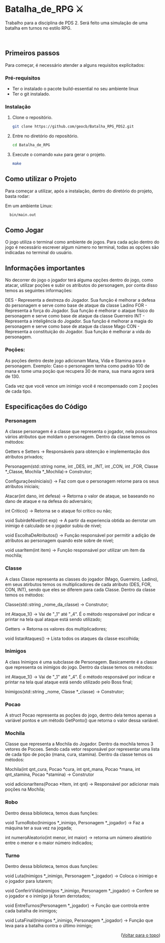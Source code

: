 <div id="top"></div>

# Batalha_de_RPG ⚔️
Trabalho para a disciplina de PDS 2. Será feito uma simulação de uma batalha em turnos no estilo RPG.

<br/>

## Primeiros passos

Para começar, é necessário atender a alguns requisitos explicitados:

### Pré-requisitos

* Ter o instalado o pacote build-essential no seu ambiente linux
* Ter o git instalado.

### Instalação

1. Clone o repositório.
   ```sh
   git clone https://github.com/geocb/Batalha_RPG_PDS2.git
   ```
2. Entre no diretório do repositório.
    ```sh
    cd Batalha_de_RPG
    ```
3. Execute o comando `make` para gerar o projeto.
    ```sh
    make
    ```

## Como utilizar o Projeto

Para começar a utilizar, após a instalação, dentro do diretório do projeto, basta rodar:

Em um ambiente Linux:
```sh
  bin/main.out
```

## Como Jogar

O jogo utiliza o terminal como ambiente de jogos. Para cada ação dentro do jogo é necessário escrever algum número no terminal, todas as opções são indicadas no terminal do usuário.

## Informações importantes

No decorrer do jogo o jogador terá alguma opções dentro do jogo, como atacar, utilizar poções e subir os atributos do personagem, por conta disso temos as seguintes informações:

DES - Representa a destreza do Jogador. Sua função é melhorar a defesa do personagem e serve como base de ataque da classe Ladino
FOR - Representa a força do Jogador. Sua função é melhorar o ataque físico do personagem e serve como base de ataque da classe Guerreiro
INT - Representa a inteligência do Jogador. Sua função é melhorar a magia do personagem e serve como base de ataque da classe Mago
CON - Representa a constituição do Jogador. Sua função é melhorar a vida do personagem.

### Poções:

As poções dentro deste jogo adicionam Mana, Vida e Stamina para o personagem. Exemplo: Caso o personagem tenha como padrão 100 de mana e tome uma poção que recupera 30 de mana, sua mana agora será de 130.

Cada vez que você vence um inimigo você é recompensado com 2 poções de cada tipo.

## Especificações do Código

### Personagem

A classe personagem é a classe que representa o jogador, nela possuímos vários atributos que moldam o personagem. Dentro da classe temos os métodos:

Getters e Setters -> Responsáveis para obtenção e implementação dos atributos privados;

Personagem(std::string nome, int _DES, int _INT, int _CON, int _FOR, Classe *_Classe, Mochila *_Mochila)-> Construtor;

ConfiguraçõesIniciais() -> Faz com que o personagem retorne para os seus atributos iniciais;

Atacar(int dano, int defesa) -> Retorna o valor de ataque, se baseando no dano de ataque e na defesa do adversário;

int Critico() -> Retorna se o ataque foi crítico ou não;

void SubirdeNivel(int exp) -> A partir da experiencia obtida ao derrotar um inimigo é calculado se o jogador subiu de nivel;

void EscolhaDeAtributos() -> Função responsável por permitir a adição de atributos ao personagem quando este sobre de nível;

void usarItem(int item) -> Função responsável por utilizar um item da mochila;

### Classe

A class Classe representa as classes do jogador (Mago, Guerreiro, Ladino), em seus atirbutos temos os multiplicadores de cada atributo (DES, FOR, CON, INT), sendo que eles se diferem para cada Classe. Dentro da classe temos os métodos:


Classe(std::string _nome_da_classe) -> Construtor;

int Ataque_1() -> Vai de "_1" até "_4". É o método responsável por indicar e printar na tela qual ataque está sendo utilizado;

Getters -> Retorna os valores dos multiplicadores;

void listarAtaques() -> Lista todos os ataques da classe escolhida;

### Inimigos

A class Inimigos é uma subclasse de Personagem. Basicamente é a classe que representa os inimigos do jogo. Dentro da classe temos os métodos:

int Ataque_1() -> Vai de "_1" até "_4". É o método responsável por indicar e printar na tela qual ataque está sendo utilizado pelo Boss final;

Inimigos(std::string _nome, Classe *_classe) -> Construtor;

### Pocao

A struct Pocao representa as poções do jogo, dentro dela temos apenas a variável pontos e um método GetPonto() que retorna o valor dessa variável.

### Mochila

Classe que representa a Mochila do Jogador. Dentro da mochila temos 3 vetores de Pocoes. Sendo cada vetor responsável por representar uma lista de cada tipo de poção (mana, cura, stamina). Dentro da classe temos os métodos:

Mochila(int qnt_cura, Pocao *cura, int qnt_mana, Pocao *mana, int qnt_stamina, Pocao *stamina) -> Construtor 

void adicionarItens(Pocao *Item, int qnt) -> Responsável por adicionar mais poções na Mochila;

### Robo

Dentro dessa biblioteca, temos duas funções:

void TurnoRobo(Inimigos *_inimigo, Personagem *_jogador) -> Faz a máquina ter a sua vez na jogada;

int numeroAleatorio(int menor, int maior) -> retorna um número aleatório entre o menor e o maior número indicados;

### Turno

Dentro dessa biblioteca, temos duas funções:

void Luta(Inimigos *_inimigo, Personagem *_jogador) -> Coloca o inimigo e o jogador para lutarem;

void ConferirVida(Inimigos *_inimigo, Personagem *_jogador) -> Confere se o jogador e o inimigo já foram derrotados;

void EntreTurnos(Personagem *_jogador) -> Função que controla entre cada batalha de inimigos;

void LutaFinal(Inimigos *_inimigo, Personagem *_jogador) -> Função que leva para a batalha contra o último inimigo;





<p align="right">(<a href="#top">Voltar para o topo</a>)</p>
